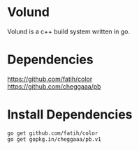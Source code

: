 # Volund
Volund is a c++ build system written in go. 

# Dependencies
https://github.com/fatih/color   
https://github.com/cheggaaa/pb

# Install Dependencies

```
go get github.com/fatih/color
go get gopkg.in/cheggaaa/pb.v1

```
